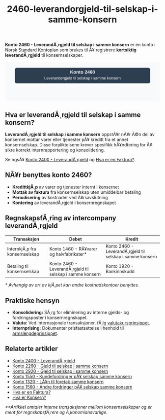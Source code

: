 ﻿---
title: "2460-leverandorgjeld-til-selskap-i-samme-konsern"
meta_title: "2460-leverandorgjeld-til-selskap-i-samme-konsern"
meta_description: "**Konto 2460 - LeverandÃ¸rgjeld til selskap i samme konsern** er en konto i Norsk Standard Kontoplan som brukes til Ã¥ registrere **kortsiktig leverandÃ¸rgjeld*..."
slug: 2460-leverandorgjeld-til-selskap-i-samme-konsern
type: blog
layout: pages/single
---

**Konto 2460 - LeverandÃ¸rgjeld til selskap i samme konsern** er en konto i Norsk Standard Kontoplan som brukes til Ã¥ registrere **kortsiktig leverandÃ¸rgjeld** til konsernselskaper.

![Illustrasjon av konto 2460 LeverandÃ¸rgjeld til selskap i samme konsern](2460-leverandorgjeld-til-selskap-i-samme-konsern-image.svg)

## Hva er leverandÃ¸rgjeld til selskap i samme konsern?

**LeverandÃ¸rgjeld til selskap i samme konsern** oppstÃ¥r nÃ¥r Ã©n del av konsernet mottar varer eller tjenester pÃ¥ kreditt fra et annet konsernselskap. Disse forpliktelsene krever spesifikk hÃ¥ndtering for Ã¥ sikre korrekt internrapportering og konsolidering.

Se ogsÃ¥ [Konto 2400 - LeverandÃ¸rgjeld](/blogs/kontoplan/2400-leverandorgjeld "Konto 2400 - LeverandÃ¸rgjeld") og [Hva er en Faktura?](/blogs/regnskap/hva-er-en-faktura "Hva er en Faktura? En Guide til Norske Fakturakrav").

## NÃ¥r benyttes konto 2460?

* **KredittkjÃ¸p** av varer og tjenester internt i konsernet
* **Mottak av faktura** fra konsernselskap uten umiddelbar betaling
* **Periodisering** av kostnader ved Ã¥rsavslutning
* **Kontering** av leverandÃ¸rgjeld i konsernregnskapet

## RegnskapsfÃ¸ring av intercompany leverandÃ¸rgjeld

| Transaksjon                            | Debet                                          | Kredit                                                      |
|----------------------------------------|------------------------------------------------|-------------------------------------------------------------|
| InternkjÃ¸p fra konsernselskap         | Konto 1460 - RÃ¥varer og halvfabrikater*        | Konto 2460 - LeverandÃ¸rgjeld til selskap i samme konsern    |
| Betaling til konsernselskap           | Konto 2460 - LeverandÃ¸rgjeld til selskap i samme konsern | Konto 1920 - Bankinnskudd                          |

_* Avhengig av art av kjÃ¸pet kan andre kostnadskontoer benyttes._

## Praktiske hensyn

* **Konsolidering:** SÃ¸rg for eliminering av interne gjelds- og fordringsposter i konsernregnskapet.
* **Valuta:** Ved internasjonale transaksjoner, fÃ¸lg [valutakursprinsippet](/blogs/regnskap/hva-er-valutakurs "Hva er Valutakurs? Prinsipper for valutahÃ¥ndtering i regnskap").
* **Internprising:** Dokumenter prisfastsettelse i henhold til [armslengdeprinsippet](/blogs/regnskap/hva-er-internprising "Hva er Internprising? Retningslinjer for konserninternt salg").

## Relaterte artikler

* [Konto 2400 - LeverandÃ¸rgjeld](/blogs/kontoplan/2400-leverandorgjeld "Konto 2400 - LeverandÃ¸rgjeld")
* [Konto 2260 - Gjeld til selskap i samme konsern](/blogs/kontoplan/2260-gjeld-til-selskap-i-samme-konsern "Konto 2260 - Gjeld til selskap i samme konsern")
* [Konto 2920 - Gjeld til selskap i samme konsern](/blogs/kontoplan/2920-gjeld-til-selskap-i-samme-konsern "Konto 2920 - Gjeld til selskap i samme konsern i Norsk Standard Kontoplan")
* [Konto 1550 - Kundefordringer pÃ¥ selskap samme konsern](/blogs/kontoplan/1550-kundefordringer-pa-selskap-samme-konsern "Konto 1550 - Kundefordringer pÃ¥ selskap samme konsern")
* [Konto 1320 - LÃ¥n til foretak samme konsern](/blogs/kontoplan/1320-lan-til-foretak-samme-konsern "Konto 1320 - LÃ¥n til foretak samme konsern")
* [Konto 1560 - Andre fordringer pÃ¥ selskap samme konsern](/blogs/kontoplan/1560-andre-fordringer-pa-selskap-samme-konsern "Konto 1560 - Andre fordringer pÃ¥ selskap samme konsern")
* [Hva er en Faktura?](/blogs/regnskap/hva-er-en-faktura "Hva er en Faktura? En Guide til Norske Fakturakrav")
* [Hva er Konsern?](/blogs/regnskap/hva-er-konsern "Hva er Konsern? Komplett Guide til Konsernstrukturer og Konsernregnskap")

_**Artikkel omtaler interne transaksjoner mellom konsernselskaper og er ment for regnskapsfÃ¸rere og Ã¸konomiansvarlige._
